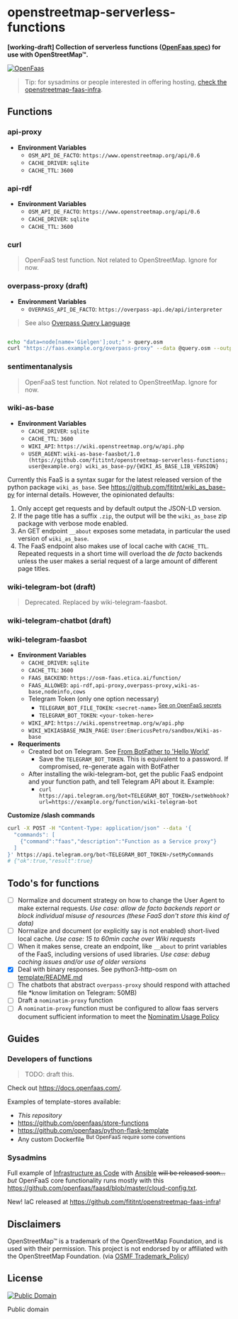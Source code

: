 # openstreetmap-serverless-functions
**[working-draft] Collection of serverless functions ([OpenFaas spec](https://www.openfaas.com/)) for use with OpenStreetMap™.**

[![OpenFaas](img/openfaas-whale.png)](https://www.openfaas.com/)

> Tip: for sysadmins or people interested in offering hosting, [check the openstreetmap-faas-infra](https://github.com/fititnt/openstreetmap-faas-infra).

<!--
- Examples
  - https://github.com/openfaas/store-functions/blob/master/stack.yml
  - https://github.com/faas-and-furious/youtube-dl/blob/master/entry.sh
-->

## Functions

### api-proxy

- **Environment Variables**
  - `OSM_API_DE_FACTO`: `https://www.openstreetmap.org/api/0.6`
  - `CACHE_DRIVER`: `sqlite`
  - `CACHE_TTL`: `3600`

<!--

## rebuild drill
cd function/
cp -r $(pwd)/* ~/Downloads/docker-build-dir
cd ~/Downloads/docker-build-dir

# docker build -t ghcr.io/fititnt/api-proxy ./api-proxy
faas-cli build -f ./api-proxy-local.yml

docker run --name api-proxy --publish 8080:8080 -d ghcr.io/fititnt/api-proxy && docker logs --follow api-proxy
docker container stop api-proxy && docker container rm api-proxy

docker container start --interactive api-proxy
docker container start --interactive 04d37527c20728f4aab1dff6b1a02017bc9e3074fffe116d6caee76d8f57a83b
docker logs --follow api-proxy

-->


### api-rdf

<!-- > TODO: maybe glue https://github.com/hugapi/hug/tree/develop/docker plus https://github.com/EticaAI/openstreetmap-semantic-conventions-2023/blob/main/poc/osmapi2rdfproxy.py ? -->

- **Environment Variables**
  - `OSM_API_DE_FACTO`: `https://www.openstreetmap.org/api/0.6`
  - `CACHE_DRIVER`: `sqlite`
  - `CACHE_TTL`: `3600`

<!--

## rebuild drill
cd function/
cp -r $(pwd)/* ~/Downloads/docker-build-dir
cd ~/Downloads/docker-build-dir

# docker build -t ghcr.io/fititnt/api-rdf ./api-rdf
faas-cli build -f ./api-rdf-local.yml

# faas-cli publish -f ./api-rdf-local.yml
faas-cli deploy -f ./api-rdf-local.yml

docker tag api-rdf:latest ghcr.io/fititnt/api-rdf:latest
docker push ghcr.io/fititnt/api-rdf:latest

faas-cli build -f ./api-rdf-local.yml && docker run --name api-rdf --publish 8080:8080 -d ghcr.io/fititnt/api-rdf && docker logs --follow api-rdf
docker container stop api-rdf && docker container rm api-rdf

-->

### curl

> OpenFaaS test function. Not related to OpenStreetMap. Ignore for now.

### overpass-proxy (draft)
- **Environment Variables**
  - `OVERPASS_API_DE_FACTO`: `https://overpass-api.de/api/interpreter`

> See also [Overpass Query Language](https://wiki.openstreetmap.org/wiki/Overpass_API/Overpass_QL)

```bash

echo "data=node[name='Gielgen'];out;" > query.osm
curl "https://faas.example.org/overpass-proxy" --data @query.osm --output output.osm

```

<!--
## rebuild drill
cp -r $(pwd)/* ~/Downloads/docker-build
cd ~/Downloads/docker-build

faas-cli build -f ./stack.yml --filter overpass-proxy && docker run --name overpass-proxy --publish 8080:8080 -d ghcr.io/fititnt/overpass-proxy && docker logs --follow overpass-proxy
docker container stop overpass-proxy && docker container rm overpass-proxy && docker rmi ghcr.io/fititnt/overpass-proxy:latest


-->

### sentimentanalysis

> OpenFaaS test function. Not related to OpenStreetMap. Ignore for now.

### wiki-as-base

- **Environment Variables**
  - `CACHE_DRIVER`: `sqlite`
  - `CACHE_TTL`: `3600`
  - `WIKI_API`: `https://wiki.openstreetmap.org/w/api.php`
  - `USER_AGENT`: `wiki-as-base-faasbot/1.0 (https://github.com/fititnt/openstreetmap-serverless-functions; user@example.org) wiki_as_base-py/{WIKI_AS_BASE_LIB_VERSION}`

Currently this FaaS is a syntax sugar for the latest released version of the python package `wiki_as_base`.
See https://github.com/fititnt/wiki_as_base-py for internal details.
However, the opinionated defaults:

1. Only accept get requests and by default output the JSON-LD version.
2. If the page title has a suffix `.zip`, the output will be the `wiki_as_base` zip package with verbose mode enabled.
3. An GET endpoint `__about` exposes some metadata, in particular the used version of `wiki_as_base`.
4. The FaaS endpoint also makes use of local cache with `CACHE_TTL`. Repeated requests in a short time will overload the _de facto_ backends unless the user makes a serial request of a large amount of different page titles.

<!--
## rebuild drill
cp -r $(pwd)/* ~/Downloads/docker-build
cd ~/Downloads/docker-build

# docker build -t ghcr.io/fititnt/wiki-as-base ./wiki-as-base
# faas-cli build -f ./wiki-as-base-local.yml

faas-cli build -f ./stack.yml --filter wiki-as-base && docker run --name wiki-as-base --publish 8080:8080 -d ghcr.io/fititnt/wiki-as-base && docker logs --follow wiki-as-base
docker container stop wiki-as-base && docker container rm wiki-as-base && docker rmi ghcr.io/fititnt/wiki-as-base:latest

## To remove cached versions of pip
# docker system prune --all

# tests
curl http://localhost:8080/Key:maxspeed
curl http://localhost:8080/User:EmericusPetro/sandbox/Wiki-as-base
curl http://localhost:8080/User:EmericusPetro/sandbox/Chatbot-por
curl http://localhost:8080/__about
wiki_as_base --page-title 'User:EmericusPetro/sandbox/Chatbot-por'

@bot /faas__wikiasbase /User:EmericusPetro/sandbox/Wiki-as-base

curl http://localhost:8080/User:EmericusPetro/sandbox/Chatbot-por.zip > chatbot-por.zip
wiki_as_base --page-title 'User:EmericusPetro/sandbox/Chatbot-por' --verbose --output-zip-file chatbot-por-cli.zip

curl https://osm-faas.etica.ai/wiki-as-base/User:EmericusPetro/sandbox/Chatbot-por.zip > chatbot-por-online.zip

curl 'http://localhost:8080/295916|296167.zip' > teste.zip
-->

### wiki-telegram-bot (draft)

> Deprecated. Replaced by wiki-telegram-faasbot.

### wiki-telegram-chatbot (draft)

<!--
## rebuild drill
cp -r $(pwd)/* ~/Downloads/docker-build
cd ~/Downloads/docker-build

faas-cli build -f ./stack.yml --filter wiki-telegram-chatbot && docker run --name wiki-telegram-chatbot --publish 8080:8080 --env TELEGRAM_BOT_TOKEN="$TELEGRAM_BOT_TOKEN" -d ghcr.io/fititnt/wiki-telegram-chatbot && docker logs --follow wiki-telegram-chatbot
docker container stop wiki-telegram-chatbot && docker container rm wiki-telegram-chatbot

# test message
curl --tlsv1.2 -v -k -X POST -H "Content-Type: application/json" -H "Cache-Control: no-cache"  -d '{
"update_id":10000,
"message":{
  "date":1441645532,
  "chat":{
     "last_name":"Test Lastname",
     "id":131936548,
     "first_name":"Test",
     "username":"Test"
  },
  "message_id":1365,
  "from":{
     "last_name":"fititnt",
     "id":131936548,
     "first_name":"Test",
     "username":"Test"
  },
  "text":"ola bot"
}
}' "http://localhost:8080/"

# about (show metadata)
curl http://localhost:8080/__about


```bash

# Configure telegram webhook first time. Change <TELEGRAM_BOT_TOKEN> and ?url=
curl https://api.telegram.org/bot<TELEGRAM_BOT_TOKEN>/setWebhook?url=https://osm-faas.etica.ai/function/wiki-telegram-bot
#   > {"ok":true,"result":true,"description":"Webhook was set"}
```
-->
### wiki-telegram-faasbot

- **Environment Variables**
  - `CACHE_DRIVER`: `sqlite`
  - `CACHE_TTL`: `3600`
  - `FAAS_BACKEND`: `https://osm-faas.etica.ai/function/`
  - `FAAS_ALLOWED`: `api-rdf,api-proxy,overpass-proxy,wiki-as-base,nodeinfo,cows`
  - Telegram Token (only one option necessary)
    - `TELEGRAM_BOT_FILE_TOKEN`: `<secret-name>` <sup>[See on OpenFaaS secrets](https://docs.openfaas.com/cli/secrets/)</sup>
    - `TELEGRAM_BOT_TOKEN`: `<your-token-here>`
  - `WIKI_API`: `https://wiki.openstreetmap.org/w/api.php`
  - `WIKI_WIKIASBASE_MAIN_PAGE`: `User:EmericusPetro/sandbox/Wiki-as-base`
- **Requeriments**
  - Created bot on Telegram. See [From BotFather to 'Hello World'](https://core.telegram.org/bots/tutorial)
    - Save the `TELEGRAM_BOT_TOKEN`. This is equivalent to a password. If compromised, re-generate again with BotFather
  - After installing the wiki-telegram-bot, get the public FaaS endpoint and your function path, and tell Telegram API about it. Example:
    - `curl https://api.telegram.org/bot<TELEGRAM_BOT_TOKEN>/setWebhook?url=https://example.org/function/wiki-telegram-bot`


**Customize /slash commands**

```bash
curl -X POST -H "Content-Type: application/json" --data '{
  "commands": [
    {"command":"faas","description":"Function as a Service proxy"}
  ]
}' https://api.telegram.org/bot<TELEGRAM_BOT_TOKEN>/setMyCommands
# {"ok":true,"result":true}
```

<!--
```bash

# Configure telegram webhook first time. Change <TELEGRAM_BOT_TOKEN> and ?url=
curl https://api.telegram.org/bot<TELEGRAM_BOT_TOKEN>/setWebhook?url=https://osm-faas.etica.ai/function/wiki-telegram-bot
#   > {"ok":true,"result":true,"description":"Webhook was set"}
```

<!--
- https://t.me/wikilinksbot
>

<!--
## rebuild drill
cp -r $(pwd)/* ~/Downloads/docker-build
cd ~/Downloads/docker-build

faas-cli build -f ./stack.yml --filter wiki-telegram-bot && docker run --name wiki-telegram-bot --publish 8080:8080 --env TELEGRAM_BOT_TOKEN="$TELEGRAM_BOT_TOKEN" -d ghcr.io/fititnt/wiki-telegram-bot && docker logs --follow wiki-telegram-bot
docker container stop wiki-telegram-bot && docker container rm wiki-telegram-bot

## command line
echo "data=node[name='Gielgen'];out;" > query.osm
curl "http://localhost:8080/" --data @query.osm --output output.osm
curl "http://localhost:8080/overpass-proxy" --data @query.osm --output output.osm

## chatbot
/overpass-proxy data=node[name='Gielgen'];out;

-->
<!--
### Debugging wiki-telegram-bot
- https://core.telegram.org/bots/webhooks
-->

## Todo's for functions
- [ ] Normalize and document strategy on how to change the User Agent to make external requests. _Use case: allow de facto backends report or block individual misuse of resources (these FaaS don't store this kind of data)_
- [ ] Normalize and document (or explicitly say is not enabled) short-lived local cache. _Use case: 15 to 60min cache over Wiki requests_
- [ ] When it makes sense, create an endpoint, like `__about` to print variables of the FaaS, including versions of used libraries. _Use case: debug caching issues and/or use of older versions_
- [x] Deal with binary responses. See python3-http-osm on [template/README.md](template/README.md)
- [ ] The chatbots that abstract `overpass-proxy` should respond with attached file *know limitation on Telegram: 50MB)
- [ ] Draft a `nominatim-proxy` function
- [ ] A `nominatim-proxy` function must be configured to allow faas servers document sufficient information to meet the [Nominatim Usage Policy](https://operations.osmfoundation.org/policies/nominatim/)

## Guides

### Developers of functions

> TODO: draft this.

Check out <https://docs.openfaas.com/>.

Examples of template-stores available:

- _This repository_
- https://github.com/openfaas/store-functions
- https://github.com/openfaas/python-flask-template
- Any custom Dockerfile <sup>But OpenFaaS require some conventions</sup>

### Sysadmins

Full example of [Infrastructure as Code](https://en.wikipedia.org/wiki/Infrastructure_as_code) with [Ansible](https://en.wikipedia.org/wiki/Ansible_(software)) <s>will be released soon...</s> _but_ OpenFaaS core functionality runs mostly with this <https://github.com/openfaas/faasd/blob/master/cloud-config.txt>.

New! IaC released at https://github.com/fititnt/openstreetmap-faas-infra!

## Disclaimers
<!--
TODO see https://wiki.osmfoundation.org/wiki/Trademark_Policy
-->

OpenStreetMap™ is a trademark of the OpenStreetMap Foundation, and is used with their permission.
This project is not endorsed by or affiliated with the OpenStreetMap Foundation. (via [OSMF Trademark_Policy](https://wiki.osmfoundation.org/wiki/Trademark_Policy))

## License


[![Public Domain](https://i.creativecommons.org/p/zero/1.0/88x31.png)](LICENSE)

Public domain